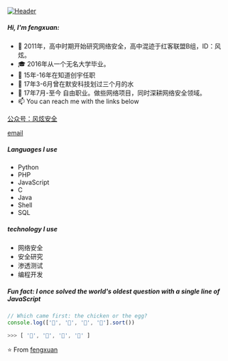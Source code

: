 [![Header](http://file.zuopin.cloud/FuQhaSi5Kwh2MTudghqGje3IzWJN)](https://www.evalshell.com/)

##### Hi, I'm fengxuan:

- :test_tube: 2011年，高中时期开始研究网络安全，高中混迹于红客联盟B组，ID：风炫。
- 🎓 2016年从一个无名大学毕业。
- :speech_balloon: 15年-16年在知道创宇任职
- :speech_balloon: 17年3-6月曾在默安科技划过三个月的水
- :speech_balloon: 17年7月-至今 自由职业。做些网络项目，同时深耕网络安全领域。
- :mailbox: You can reach me with the links below

[公众号：风炫安全](https://mp.weixin.qq.com/s/lM808MxUu6tp8zU8SBu3sg)

[email](mailto:hacktext@163.com)




##### Languages I use

- Python
- PHP
- JavaScript
- C
- Java
- Shell
- SQL


##### technology I use

- 网络安全
- 安全研究
- 渗透测试
- 编程开发




##### Fun fact: I once solved the world's oldest question with a single line of JavaScript
<!-- wi*quL3fcV -->

```javascript
// Which came first: the chicken or the egg?
console.log(['🥚', '🐣', '🐥', '🐔'].sort())

>>> [ '🐔', '🐣', '🐥', '🥚' ]
```

⭐️ From [fengxuan](https://github.com/fengxuangit)